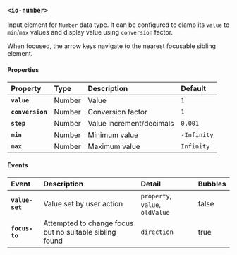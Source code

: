 ### `<io-number>` ###

Input element for `Number` data type. It can be configured to clamp its `value` to `min`/`max` values and display value using `conversion` factor.

When focused, the arrow keys navigate to the nearest focusable sibling element.

#### Properties ####

| Property | Type | Description | Default |
|:---------|:-----|:-----------|:--------|
| **`value`** | Number | Value | `1` |
| **`conversion`** | Number | Conversion factor | `1` |
| **`step`** | Number | Value increment/decimals | `0.001` |
| **`min`** | Number | Minimum value | `-Infinity` |
| **`max`** | Number | Maximum value | `Infinity` |

#### Events ####

| Event | Description | Detail | Bubbles |
|:------|:------------|:-------|:--------|
| **`value-set`** | Value set by user action | `property`, `value`, `oldValue` | false |
| **`focus-to`** | Attempted to change focus but no suitable sibling found | `direction` | true |
